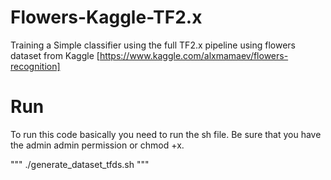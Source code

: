 # Flowers-Kaggle-TF2.x
Training a Simple classifier using the full TF2.x pipeline using flowers dataset from Kaggle [https://www.kaggle.com/alxmamaev/flowers-recognition]


# Run
To run this code basically you need to run the sh file. Be sure that you have the admin admin permission or chmod +x.

"""
./generate_dataset_tfds.sh
"""

